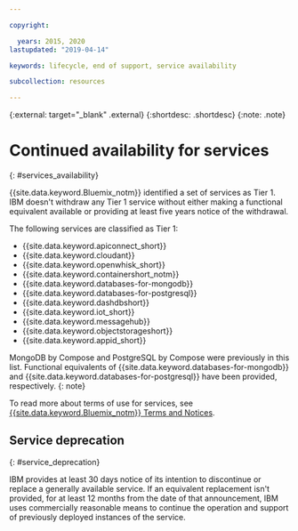 ```yaml
---

copyright:

  years: 2015, 2020
lastupdated: "2019-04-14"

keywords: lifecycle, end of support, service availability

subcollection: resources

---
```


{:external: target="_blank" .external}
{:shortdesc: .shortdesc}
{:note: .note}

# Continued availability for services
{: #services_availability}

{{site.data.keyword.Bluemix_notm}} identified a set of services as Tier 1. IBM doesn't withdraw any Tier 1 service without either making a functional equivalent available or providing at least five years notice of the withdrawal.

The following services are classified as Tier 1:
  * {{site.data.keyword.apiconnect_short}}
  * {{site.data.keyword.cloudant}}
  * {{site.data.keyword.openwhisk_short}}
  * {{site.data.keyword.containershort_notm}}
  * {{site.data.keyword.databases-for-mongodb}}
  * {{site.data.keyword.databases-for-postgresql}}
  * {{site.data.keyword.dashdbshort}}
  * {{site.data.keyword.iot_short}}
  * {{site.data.keyword.messagehub}}
  * {{site.data.keyword.objectstorageshort}}
  * {{site.data.keyword.appid_short}}

MongoDB by Compose and PostgreSQL by Compose were previously in this list. Functional equivalents of {{site.data.keyword.databases-for-mongodb}} and {{site.data.keyword.databases-for-postgresql}} have been provided, respectively. {: note}

To read more about terms of use for services, see [{{site.data.keyword.Bluemix_notm}} Terms and Notices](/docs/overview?topic=overview-terms).

## Service deprecation
{: #service_deprecation}

IBM provides at least 30 days notice of its intention to discontinue or replace a generally available service. If an equivalent replacement isn't provided, for at least 12 months from the date of that announcement, IBM uses commercially reasonable means to continue the operation and support of previously deployed instances of the service.
